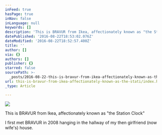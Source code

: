 ```yaml
---
inFeed: true
hasPage: true
inNav: false
inLanguage: null
keywords: []
description: 'This is BRAVUR from Ikea, affectionately known as "the Station Clock"'
datePublished: '2016-08-22T18:53:02.076Z'
dateModified: '2016-08-22T18:52:57.400Z'
title: ''
author: []
via: {}
authors: []
publisher: {}
starred: false
sourcePath: >-
  _posts/2016-08-22-this-is-bravur-from-ikea-affectionately-known-as-the-stati.md
url: this-is-bravur-from-ikea-affectionately-known-as-the-stati/index.html
_type: Article

---
```

![](https://the-grid-user-content.s3-us-west-2.amazonaws.com/5eabcf33-26f9-4b4b-adbc-042f03141d5a.jpg)

This is BRAVUR from Ikea, affectionately known as "the Station Clock"

I first met BRAVUR in 2008 hanging in the hallway of my then girlfriend (now wife's) house.